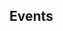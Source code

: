 [//]: <> (!!! ORDER OF ROWS IS REQUIRED !!!)
[//]: <> (menuLabel:'Events')
[//]: <> (menuAnchor:'menu-events')
[//]: <> (previous:'bobrilComponent.md';next: 'assets.md')
<h2 id='menu-events'>Events</h2>